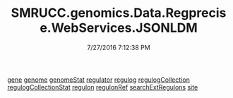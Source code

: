 ﻿---
title: SMRUCC.genomics.Data.Regprecise.WebServices.JSONLDM
date: 7/27/2016 7:12:38 PM
---

[gene](T-SMRUCC.genomics.Data.Regprecise.WebServices.JSONLDM.gene.html)
[genome](T-SMRUCC.genomics.Data.Regprecise.WebServices.JSONLDM.genome.html)
[genomeStat](T-SMRUCC.genomics.Data.Regprecise.WebServices.JSONLDM.genomeStat.html)
[regulator](T-SMRUCC.genomics.Data.Regprecise.WebServices.JSONLDM.regulator.html)
[regulog](T-SMRUCC.genomics.Data.Regprecise.WebServices.JSONLDM.regulog.html)
[regulogCollection](T-SMRUCC.genomics.Data.Regprecise.WebServices.JSONLDM.regulogCollection.html)
[regulogCollectionStat](T-SMRUCC.genomics.Data.Regprecise.WebServices.JSONLDM.regulogCollectionStat.html)
[regulon](T-SMRUCC.genomics.Data.Regprecise.WebServices.JSONLDM.regulon.html)
[regulonRef](T-SMRUCC.genomics.Data.Regprecise.WebServices.JSONLDM.regulonRef.html)
[searchExtRegulons](T-SMRUCC.genomics.Data.Regprecise.WebServices.JSONLDM.searchExtRegulons.html)
[site](T-SMRUCC.genomics.Data.Regprecise.WebServices.JSONLDM.site.html)
